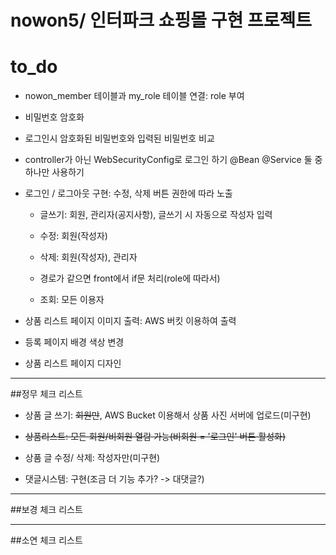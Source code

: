 # nowon5/ 인터파크 쇼핑몰 구현 프로젝트

# to_do


- nowon_member 테이블과 my_role 테이블 연결: role 부여


- 비밀번호 암호화 


- 로그인시 암호화된 비밀번호와 입력된 비밀번호 비교


-  controller가 아닌 WebSecurityConfig로 로그인 하기 @Bean @Service 둘 중 하나만 사용하기


- 로그인 / 로그아웃 구현: 수정, 삭제 버튼 권한에 따라 노출

  - 글쓰기: 회원, 관리자(공지사항), 글쓰기 시 자동으로 작성자 입력

  - 수정: 회원(작성자)

  - 삭제: 회원(작성자), 관리자

  - 경로가 같으면 front에서 if문 처리(role에 따라서)

  - 조회: 모든 이용자


- 상품 리스트 페이지 이미지 출력: AWS 버킷 이용하여 출력


- 등록 페이지 배경 색상 변경


- 상품 리스트 페이지 디자인

----
##정무 체크 리스트

- 상품 글 쓰기: ~~회원만~~, AWS Bucket 이용해서 상품 사진 서버에 업로드(미구현)

- ~~상품리스트: 모든 회원/비회원 열람 가능(비회원 = '로그인' 버튼 활성화)~~

- 상품 글 수정/ 삭제: 작성자만(미구현)

- 댓글시스템: 구현(조금 더 기능 추가? -> 대댓글?)

----
##보경 체크 리스트

----
##소연 체크 리스트
